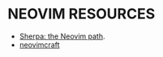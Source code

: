 # NEOVIM RESOURCES

* [Sherpa: the Neovim path](https://www.sherpa.guide/paths/neovim).
* [neovimcraft](http://neovimcraft.com/)

